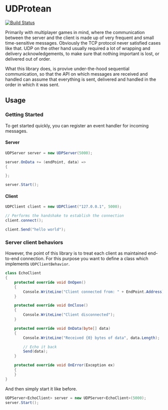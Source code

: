 # UDProtean

[![Build Status](https://devops.gmantaos.com/buildStatus/icon?job=UDProtean)](https://devops.gmantaos.com/job/UDProtean/)

Primarily with multiplayer games in mind, where the communication between the server and the client is made up of very frequent and small time-sensitive messages. Obviously the TCP protocol never satisfied cases like that. UDP on the other hand usually required a lot of wrapping and delivery acknowledgements, to make sure that nothing important is lost, or delivered out of order.

What this library does, is provive under-the-hood sequential communication, so that the API on which messages are received and handled can assume that everything is sent, delivered and handled in the order in which it was sent.

## Usage

### Getting Started

To get started quickly, you can register an event handler for incoming messages.

#### Server

```csharp
UDPServer server = new UDPServer(5000);

server.OnData += (endPoint, data) =>
{

};

server.Start();
```

#### Client

```csharp
UDPClient client = new UDPClient("127.0.0.1", 5000);

// Performs the handshake to establish the connection
client.connect();

client.Send("hello world");
```

### Server client behaviors

However, the point of this library is to treat each client as maintained end-to-end connection. For this purpose you want to define a class which implements `UDPClientBehavior`.

```csharp
class EchoClient
{
	protected override void OnOpen()
	{
		Console.WriteLine("Client connected from: " + EndPoint.Address);
	}

	protected override void OnClose()
	{
		Console.WriteLine("Client disconnected");
	}

	protected override void OnData(byte[] data)
	{
		Console.WriteLine("Received {0} bytes of data", data.Length);		

		// Echo it back
		Send(data);
	}

	protected override void OnError(Exception ex)
	{
	}
}
```

And then simply start it like before.

```csharp
UDPServer<EchoClient> server = new UDPServer<EchoClient>(5000);
server.Start();
```
